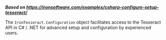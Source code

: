 ***Based on <https://ironsoftware.com/examples/csharp-configure-setup-tesseract/>***

The `IronTesseract.Configuration` object facilitates access to the Tesseract API in C# / .NET for advanced setup and configuration by experienced users.